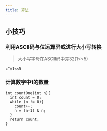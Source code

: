 ```yaml
---
title: 算法
---
```


## 小技巧

### 利用ASCII码与位运算异或进行大小写转换

> 大小写字母在ASCII码中差32(1<<5)

```
c^=1<<5
```

### 计算数字中1的数量

```
int countOne(int n){
  int count = 0;
  while (n != 0){
    count++;
    n = (n-1) & n;
  }
  return count;
}
```

